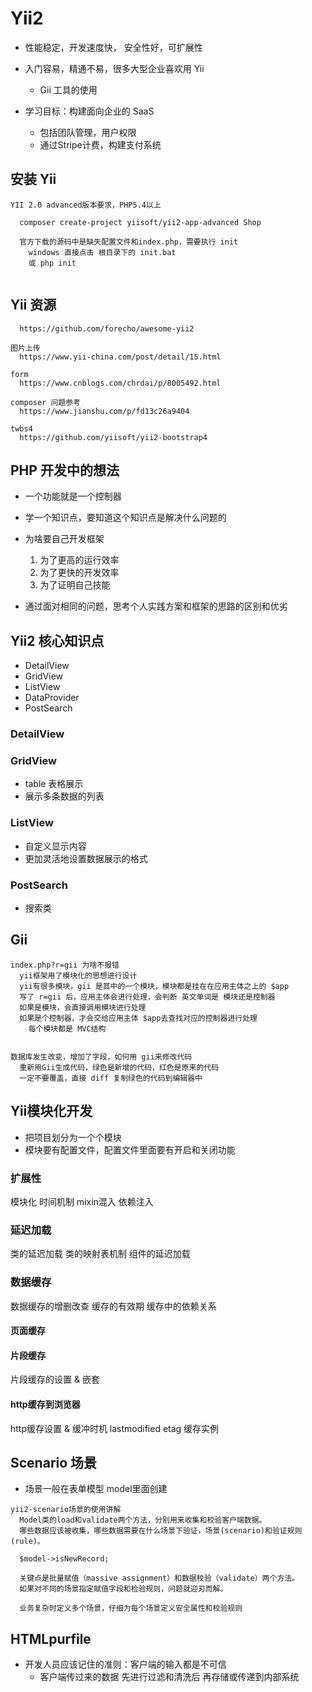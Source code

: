 # Yii2
* 性能稳定，开发速度快， 安全性好，可扩展性
* 入门容易，精通不易，很多大型企业喜欢用 Yii
  * Gii 工具的使用
  
* 学习目标：构建面向企业的 SaaS
  * 包括团队管理，用户权限
  * 通过Stripe计费，构建支付系统


## 安装 Yii
```
YII 2.0 advanced版本要求，PHP5.4以上

  composer create-project yiisoft/yii2-app-advanced Shop
  
  官方下载的源码中是缺失配置文件和index.php，需要执行 init
    windows 直接点击 根目录下的 init.bat
    或 php init
  
```


## Yii 资源
```
  https://github.com/forecho/awesome-yii2

图片上传
  https://www.yii-china.com/post/detail/15.html
  
form
  https://www.cnblogs.com/chrdai/p/8005492.html
  
composer 问题参考
  https://www.jianshu.com/p/fd13c26a9404

twbs4
  https://github.com/yiisoft/yii2-bootstrap4

```


## PHP 开发中的想法
* 一个功能就是一个控制器
* 学一个知识点，要知道这个知识点是解决什么问题的
* 为啥要自己开发框架
  1. 为了更高的运行效率
  2. 为了更快的开发效率
  3. 为了证明自己技能

* 通过面对相同的问题，思考个人实践方案和框架的思路的区别和优劣


## Yii2 核心知识点
* DetailView
* GridView
* ListView
* DataProvider
* PostSearch

### DetailView

### GridView
  * table 表格展示
  * 展示多条数据的列表

### ListView
  * 自定义显示内容
  * 更加灵活地设置数据展示的格式

### PostSearch
  * 搜索类


## Gii
```
index.php?r=gii 为啥不报错
  yii框架用了模块化的思想进行设计
  yii有很多模块，gii 是其中的一个模块，模块都是挂在在应用主体之上的 $app
  写了 r=gii 后，应用主体会进行处理，会判断 英文单词是 模块还是控制器
  如果是模块，会直接调用模块进行处理
  如果是个控制器，才会交给应用主体 $app去查找对应的控制器进行处理
    每个模块都是 MVC结构


数据库发生改变，增加了字段，如何用 gii来修改代码
  重新用Gii生成代码，绿色是新增的代码，红色是原来的代码
  一定不要覆盖，直接 diff 复制绿色的代码到编辑器中
```


## Yii模块化开发
* 把项目划分为一个个模块
* 模块要有配置文件，配置文件里面要有开启和关闭功能


### 扩展性
  模块化
  时间机制
  mixin混入
  依赖注入


### 延迟加载
  类的延迟加载
  类的映射表机制
  组件的延迟加载

### 数据缓存
  数据缓存的增删改查
  缓存的有效期
  缓存中的依赖关系


#### 页面缓存


#### 片段缓存
  片段缓存的设置 & 嵌套


#### http缓存到浏览器
  http缓存设置 & 缓冲时机
  lastmodified
  etag
  缓存实例


## Scenario 场景
* 场景一般在表单模型 model里面创建

```
yii2-scenario场景的使用讲解
  Model类的load和validate两个方法，分别用来收集和校验客户端数据。
  哪些数据应该被收集，哪些数据需要在什么场景下验证，场景(scenario)和验证规则(rule)。

  $model->isNewRecord;

  关键点是批量赋值（massive assignment）和数据校验（validate）两个方法。
  如果对不同的场景指定赋值字段和检验规则，问题就迎刃而解。

  业务复杂时定义多个场景，仔细为每个场景定义安全属性和校验规则
```


## HTMLpurfile
* 开发人员应该记住的准则：客户端的输入都是不可信
  * 客户端传过来的数据 先进行过滤和清洗后 再存储或传递到内部系统



